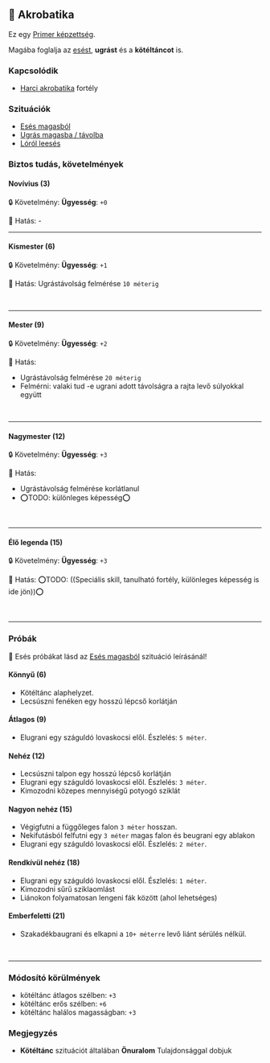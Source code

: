 ## 🔵 Akrobatika

Ez egy [Primer képzettség](../016_primer_szekunder_ismeretek.md).

Magába foglalja az [esést](../szituaciok/eses_magasbol.md), **ugrást** és a **kötéltáncot** is.

### Kapcsolódik

- [Harci akrobatika](../fortelyok.harci/harci_akrobatika.md) fortély

### Szituációk

- [Esés magasból](../szituaciok/eses_magasbol.md)
- [Ugrás magasba / távolba](../szituaciok/ugras_magasba_tavolba.md)
- [Lóról leesés](../szituaciok/lorol_leeses.md)

### Biztos tudás, követelmények

#### Novívius (3)

🔒 Követelmény: **Ügyesség**: `+0`

🌟 Hatás: -

---
#### Kismester (6)

🔒 Követelmény: **Ügyesség**: `+1`

🌟 Hatás: Ugrástávolság felmérése `10 méterig`


<br />

---
#### Mester (9)

🔒 Követelmény: **Ügyesség**: `+2`

🌟 Hatás:
- Ugrástávolság felmérése `20 méterig`
- Felmérni: valaki tud -e ugrani adott távolságra a rajta levő súlyokkal együtt

<br />

---
#### Nagymester (12)

🔒 Követelmény: **Ügyesség**: `+3`

🌟 Hatás:
- Ugrástávolság felmérése korlátlanul
- ⭕TODO: különleges képesség⭕

<br />

---
#### Élő legenda (15)

🔒 Követelmény: **Ügyesség**: `+3`

🌟 Hatás: ⭕TODO: ((Speciális skill, tanulható fortély, különleges képesség is ide jön))⭕

<br />

---
### Próbák

🔆 Esés próbákat lásd az [Esés magasból](../szituaciok/eses_magasbol.md) szituáció leírásánál!

#### Könnyű (6)

- Kötéltánc alaphelyzet.
- Lecsúszni fenéken egy hosszú lépcső korlátján

#### Átlagos (9)

- Elugrani egy száguldó lovaskocsi elől. Észlelés: `5 méter`.

#### Nehéz (12)

- Lecsúszni talpon egy hosszú lépcső korlátján
- Elugrani egy száguldó lovaskocsi elől. Észlelés: `3 méter`.
- Kimozodni közepes mennyiségű potyogó sziklát

#### Nagyon nehéz (15)

- Végigfutni a függőleges falon `3 méter` hosszan.
- Nekifutásból felfutni egy `3 méter` magas falon és beugrani egy ablakon
- Elugrani egy száguldó lovaskocsi elől. Észlelés: `2 méter`.

#### Rendkívül nehéz (18)

- Elugrani egy száguldó lovaskocsi elől. Észlelés: `1 méter`.
- Kimozodni sűrű sziklaomlást
- Liánokon folyamatosan lengeni fák között (ahol lehetséges)

#### Emberfeletti (21)

- Szakadékbaugrani és elkapni a `10+ méterre` levő liánt sérülés nélkül.


<br />

---
### Módosító körülmények

- kötéltánc átlagos szélben: `+3`
- kötéltánc erős szélben: `+6`
- kötéltánc halálos magasságban: `+3`

### Megjegyzés

- **Kötéltánc** szituációt általában **Önuralom** Tulajdonsággal dobjuk
